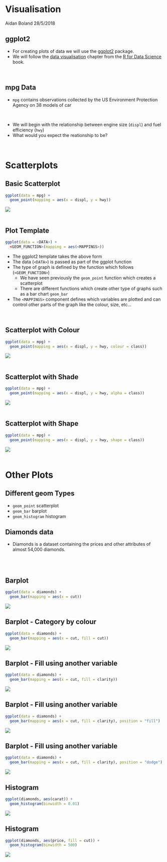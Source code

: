 Visualisation
================
Aidan Boland
28/5/2018

ggplot2
-------

-   For creating plots of data we will use the [ggplot2](http://ggplot2.tidyverse.org/) package.
-   We will follow the [data visualisation](http://r4ds.had.co.nz/data-visualisation.html) chapter from the [R for Data Science](http://r4ds.had.co.nz/index.html) book.

<br>

mpg Data
--------

-   `mpg` contains observations collected by the US Environment Protection Agency on 38 models of car

<br>

-   We will begin with the relationship between engine size (`displ`) and fuel efficiency (`hwy`)
-   What would you expect the reationship to be?

<br>

Scatterplots
============

Basic Scatterplot
-----------------

``` r
ggplot(data = mpg) + 
  geom_point(mapping = aes(x = displ, y = hwy))
```

<img src="Visualisation_files/figure-markdown_github/plot1-1.png" style="display: block; margin: auto;" />

<br>

Plot Template
-------------

``` r
ggplot(data = <DATA>) + 
  <GEOM_FUNCTION>(mapping = aes(<MAPPINGS>))
```

-   The ggplot2 template takes the above form
-   The data (`<DATA>`) is passed as part of the ggplot function
-   The type of graph is defined by the function which follows (`<GEOM_FUNCTION>`)
    -   We have seen previously the `geom_point` function which creates a scatterplot
    -   There are different functions which create other type of graphs such as a bar chart `geom_bar`
-   The `<MAPPINGS>` component defines which variables are plotted and can control other parts of the graph like the colour, size, etc...

<br>

Scatterplot with Colour
-----------------------

``` r
ggplot(data = mpg) + 
  geom_point(mapping = aes(x = displ, y = hwy, colour = class))
```

<img src="Visualisation_files/figure-markdown_github/plot_colour-1.png" style="display: block; margin: auto;" />

<br>

Scatterplot with Shade
----------------------

``` r
ggplot(data = mpg) + 
  geom_point(mapping = aes(x = displ, y = hwy, alpha = class))
```

<img src="Visualisation_files/figure-markdown_github/plot_shade-1.png" style="display: block; margin: auto;" />

<br>

Scatterplot with Shape
----------------------

``` r
ggplot(data = mpg) + 
  geom_point(mapping = aes(x = displ, y = hwy, shape = class))
```

<img src="Visualisation_files/figure-markdown_github/plot_shape-1.png" style="display: block; margin: auto;" />

<br>

Other Plots
===========

Different geom Types
--------------------

-   `geom_point` scatterplot
-   `geom_bar` barplot
-   `geom_histogram` histogram
    <br>

Diamonds data
-------------

-   Diamonds is a dataset containing the prices and other attributes of almost 54,000 diamonds.

<br>
<center>
</center>
<br>

Barplot
-------

``` r
ggplot(data = diamonds) + 
  geom_bar(mapping = aes(x = cut))
```

<img src="Visualisation_files/figure-markdown_github/bar1-1.png" style="display: block; margin: auto;" />

Barplot - Category by colour
----------------------------

``` r
ggplot(data = diamonds) + 
  geom_bar(mapping = aes(x = cut, fill = cut))
```

<img src="Visualisation_files/figure-markdown_github/bar2-1.png" style="display: block; margin: auto;" />

Barplot - Fill using another variable
-------------------------------------

``` r
ggplot(data = diamonds) + 
  geom_bar(mapping = aes(x = cut, fill = clarity))
```

<img src="Visualisation_files/figure-markdown_github/bar3-1.png" style="display: block; margin: auto;" />

Barplot - Fill using another variable
-------------------------------------

``` r
ggplot(data = diamonds) + 
  geom_bar(mapping = aes(x = cut, fill = clarity), position = "fill")
```

<img src="Visualisation_files/figure-markdown_github/bar4-1.png" style="display: block; margin: auto;" />

Barplot - Fill using another variable
-------------------------------------

``` r
ggplot(data = diamonds) + 
  geom_bar(mapping = aes(x = cut, fill = clarity), position = "dodge")
```

<img src="Visualisation_files/figure-markdown_github/bar5-1.png" style="display: block; margin: auto;" />

Histogram
---------

``` r
ggplot(diamonds, aes(carat)) +
  geom_histogram(binwidth = 0.01)
```

<img src="Visualisation_files/figure-markdown_github/hist1-1.png" style="display: block; margin: auto;" />

Histogram
---------

``` r
ggplot(diamonds, aes(price, fill = cut)) +
  geom_histogram(binwidth = 500)
```

<img src="Visualisation_files/figure-markdown_github/hist2-1.png" style="display: block; margin: auto;" />

